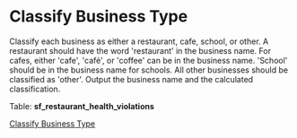# Classify Business Type
Classify each business as either a restaurant, cafe, school, or other. A restaurant should have the word 'restaurant' in the business name. For cafes, either 'cafe', 'café', or 'coffee' can be in the business name. 'School' should be in the business name for schools. All other businesses should be classified as 'other'. Output the business name and the calculated classification.

Table: **sf_restaurant_health_violations**

[Classify Business Type](https://platform.stratascratch.com/coding/9726-classify-business-type?code_type=3)